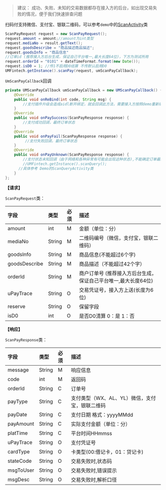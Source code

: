 > 建议： 成功、失败、未知的交易数据都存在接入方的后台，如出现交易失败的情况，便于我们快速排查问题

扫码付支持微信、支付宝、银联二维码，可以参考`demo`中的[ScanActivity](https://github.com/mr-yang/PayPluginDemo/blob/master/app/src/main/java/com/umpay/payplugindemo/ScanActivity.java)类


```java
ScanPayRequest request = new ScanPayRequest();
request.amount = amount;//amount为int类型
request.mediaNo = result.getText();
request.goodsDescribe = "商品描述商品描述";
request.goodsInfo = "商品信息"
//订单id (推荐接入方后台生成，保证自己平台唯一,最大长度64位)，下方为测试所用
request.orderId = "0101" + dateTimeFormat.format(new Date());
request.isD0 = 1; //传1不启用D0结算 不传默认启用D0
UMFintech.getInstance().scanPay(request, umScanPayCallback);
```

`UmScanPayCallback`回调

```java
private UMScanPayCallback umScanPayCallback = new UMScanPayCallback() {
	@Override
    public void onReBind(int code, String msg) {
        //支付插件升级会造成aidl断开绑定，就会回调此方法，需要接入方按照demo重新绑定即可
    }
    @Override
    public void onPaySuccess(ScanPayResponse response) {
        //支付成功回调，最终订单状态
    }
    @Override
    public void onPayFail(ScanPayResponse response) {
         //支付失败回调，最终订单状态
    }
    @Override
    public void onPayUnknown(ScanPayResponse response) {
        //支付状态未知回调（由于网络和各种异常有可能会出现这种状态),不能确定订单最终状态，推荐接入平台记录状态为未知，后续可以再次调用扫码付状态查询方法，来确定最终状态
	    //UMFintech.getInstance().scanQuery();
      //具体参考 Demo的ScanQueryActivity类
    }
};

```

**【请求】**

`ScanPayRequest`类：

| 字段  | 类型  | 必须  | 描述  |
| :------------ | :------------ | :------------ | :------------ |
| amount  | int  | M  | 金额（单位：分）  |
| mediaNo  | String  | M  | 二维码编号（微信，支付宝，银联二维码）  |
| goodsInfo  | String  | M  | 商品信息(不能超过6个字)  |
| goodsDescribe  | String  | M  | 商品描述（不能超过42个字）  |
| orderId  | String  | M  | 商户订单号 (推荐接入方后台生成，保证自己平台唯一,最大长度64位)  |
| uPayTrace  | String  | O  | 交易凭证号，接入方上送(长度为6位) |
| reserve  | String  | O  | 保留字段  |
| isD0 | int | O | 是否D0清算 0：是 1：否 |




**【响应】**

`ScanPayResponse`类：

| 字段  | 类型  | 必须  | 描述  |
| :------------ | :------------ | :------------ | :------------ |
| message  | String  | M  | 响应信息  |
| code  | int  | M  | 返回码  |
| orderId  | String  | C  | 订单号  |
| payType  | String  | C  | 支付类型（WX、AL、YL）微信，支付宝，银联二维码  |
| payDate  | String  | C  | 支付日期 格式：yyyyMMdd  |
| payAmount  | String  | C  | 实际支付金额（单位：分）  |
| platTime  | String  | C  | 平台时间HHmmss  |
| uPayTrace  | String  | O  | 支付凭证号  |
| cardType  | String  | O  | 卡类型(00:借记卡，01：贷记卡)  |
| stateCode  | String  | O  | 交易失败时,状态码  |
| msgToUser  | String  | O  | 交易失败时,错误提示  |
| msgDesc  | String  | O  | 交易失败时,解析口径  |


